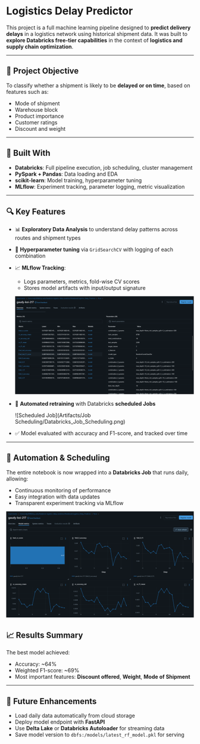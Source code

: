 # Logistics Delay Predictor

This project is a full machine learning pipeline designed to **predict delivery delays** in a logistics network using historical shipment data. It was built to **explore Databricks free-tier capabilities** in the context of **logistics and supply chain optimization**.

---

## 🚚 Project Objective

To classify whether a shipment is likely to be **delayed or on time**, based on features such as:
- Mode of shipment
- Warehouse block
- Product importance
- Customer ratings
- Discount and weight

---

## 🧱 Built With

- **Databricks**: Full pipeline execution, job scheduling, cluster management
- **PySpark + Pandas**: Data loading and EDA
- **scikit-learn**: Model training, hyperparameter tuning
- **MLflow**: Experiment tracking, parameter logging, metric visualization

---

## 🔍 Key Features

- 📊 **Exploratory Data Analysis** to understand delay patterns across routes and shipment types
- 🧪 **Hyperparameter tuning** via `GridSearchCV` with logging of each combination
- 📈 **MLflow Tracking**:
  - Logs parameters, metrics, fold-wise CV scores
  - Stores model artifacts with input/output signature

  ![Logged Metrics](Artifacts/MLFlow/Metrics_Logged.png)

- 🔁 **Automated retraining** with Databricks **scheduled Jobs**

  ![Scheduled Job](Artifacts/Job Scheduling/Databricks_Job_Scheduling.png)

- ✅ Model evaluated with accuracy and F1-score, and tracked over time

---

## 📆 Automation & Scheduling

The entire notebook is now wrapped into a **Databricks Job** that runs daily, allowing:
- Continuous monitoring of performance
- Easy integration with data updates
- Transparent experiment tracking via MLflow

![Parameter Sweep](Artifacts/MLFlow/Parameter_sweeps.png)

## 📈 Results Summary

The best model achieved:

- Accuracy: ~64%
- Weighted F1-score: ~69%
- Most important features: **Discount offered**, **Weight**, **Mode of Shipment**

---

## 🔄 Future Enhancements

- Load daily data automatically from cloud storage
- Deploy model endpoint with **FastAPI**
- Use **Delta Lake** or **Databricks Autoloader** for streaming data
- Save model version to `dbfs:/models/latest_rf_model.pkl` for serving
